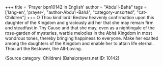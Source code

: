 +++
title = 'Prayer bpn10142 in English'
author = "Abdu'l-Bahá"
tags = ['lang-en', 'prayer-', "author-Abdu'l-Bahá", "category-unsorted", "cat-Children"]
+++
O Thou kind lord!
Bestow heavenly confirmation upon this daughter of the Kingdom and graciously aid her that she may remain firm and steadfast in Thy Cause and that she may, even as a nightingale of the rose-garden of mysteries, warble melodies in the Abhá Kingdom in most wondrous tones, thereby bringing happiness to everyone. Make her exalted among the daughters of the Kingdom and enable her to attain life eternal.
Thou art the Bestower, the All-Loving.

(Source category: Children)
(Bahaiprayers.net ID: 10142)
